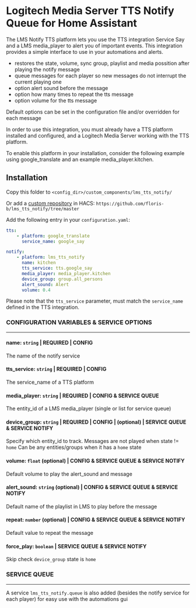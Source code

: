# Logitech Media Server TTS Notify Queue for Home Assistant

The LMS Notify TTS platform lets you use the TTS integration Service Say and a LMS media_player to alert you of important events. This integration provides a simple interface to use in your automations and alerts.

- restores the state, volume, sync group, playlist and media possition after playing the notify message
- queue messages for each player so new messages do not interrupt the current playing one
- option alert sound before the message
- option how many times to repeat the tts message
- option volume for the tts message

Default options can be set in the configuration file and/or overridden for each message

In order to use this integration, you must already have a TTS platform installed and configured, and a Logitech Media Server working with the TTS platform.

To enable this platform in your installation, consider the following example using google_translate and an example media_player.kitchen.

## Installation

Copy this folder to `<config_dir>/custom_components/lms_tts_notify/`

Or add a [custom repository](https://hacs.xyz/docs/faq/custom_repositories) in HACS: `https://github.com/floris-b/lms_tts_notify/tree/master`

Add the following entry in your `configuration.yaml`:

```yaml
tts:
    - platform: google_translate
      service_name: google_say

notify:
    - platform: lms_tts_notify
      name: kitchen
      tts_service: tts.google_say
      media_player: media_player.kitchen
      device_group: group.all_persons
      alert_sound: Alert
      volume: 0.4
```

Please note that the `tts_service` parameter, must match the `service_name` defined in the TTS integration.

### CONFIGURATION VARIABLES & SERVICE OPTIONS
___

#### **name**: `string` | REQUIRED | CONFIG
The name of the notify service

#### **tts_service**: `string` | REQUIRED | CONFIG
The service_name of a TTS platform

#### **media_player**: `string` | REQUIRED | CONFIG & SERVICE QUEUE 
The entity_id of a LMS media_player (single or list for service queue)

#### **device_group**: `string` | REQUIRED | CONFIG | (optional) | SERVICE QUEUE & SERVICE NOTIFY
Specify which entity_id to track. Messages are not played when state != `home`
Can be any entities/groups when it has a `home` state 

#### **volume**: `float` (optional) | CONFIG & SERVICE QUEUE & SERVICE NOTIFY
Default volume to play the alert_sound and message

#### **alert_sound**: `string` (optional) | CONFIG & SERVICE QUEUE & SERVICE NOTIFY
Default name of the playlist in LMS to play before the message

#### **repeat**: `number` (optional) | CONFIG & SERVICE QUEUE & SERVICE NOTIFY
Default value to repeat the message

#### **force_play**: `boolean` | SERVICE QUEUE & SERVICE NOTIFY
Skip check `device_group` state is `home` 

### SERVICE QUEUE
---
A service `lms_tts_notify.queue` is also added (besides the notify service for each player) for easy use with the automations gui